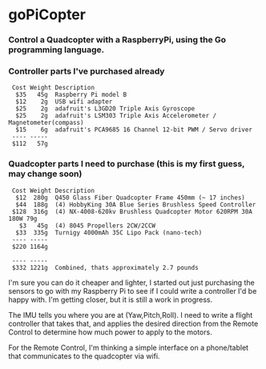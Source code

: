 goPiCopter
==========

### Control a Quadcopter with a RaspberryPi, using the Go programming language.

### Controller parts I've purchased already
```plain
 Cost Weight Description
  $35   45g  Raspberry Pi model B
  $12    2g  USB wifi adapter
  $25    2g  adafruit's L3GD20 Triple Axis Gyroscope
  $25    2g  adafruit's LSM303 Triple Axis Accelerometer / Magnetometer(compass)
  $15    6g  adafruit's PCA9685 16 Channel 12-bit PWM / Servo driver
 ---- -----
 $112   57g
```

### Quadcopter parts I need to purchase (this is my first guess, may change soon)
```plain
 Cost Weight Description
  $12  280g  Q450 Glass Fiber Quadcopter Frame 450mm (~ 17 inches)
  $44  188g  (4) HobbyKing 30A Blue Series Brushless Speed Controller
 $128  316g  (4) NX-4008-620kv Brushless Quadcopter Motor 620RPM 30A 180W 79g
   $3   45g  (4) 8045 Propellers 2CW/2CCW
  $33  335g  Turnigy 4000mAh 35C Lipo Pack (nano-tech)
 ---- -----
 $220 1164g
```

```plain
 ---- -----
 $332 1221g  Combined, thats approximately 2.7 pounds
```

I'm sure you can do it cheaper and lighter, I started out just purchasing the sensors to go with my Raspberry Pi to see if I could write a controller
I'd be happy with.  I'm getting closer, but it is still a work in progress.

The IMU tells you where you are at (Yaw,Pitch,Roll). I need to write a flight controller that takes that, and applies the desired direction from the Remote Control to determine how much power to apply to the motors.

For the Remote Control, I'm thinking a simple interface on a phone/tablet that communicates to the quadcopter via wifi.

